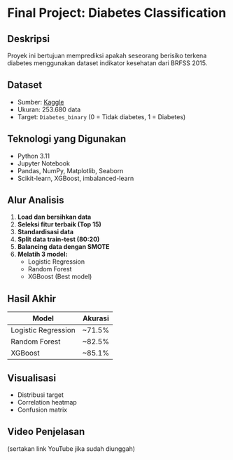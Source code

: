 # Final Project: Diabetes Classification

## Deskripsi
Proyek ini bertujuan memprediksi apakah seseorang berisiko terkena diabetes menggunakan dataset indikator kesehatan dari BRFSS 2015.

## Dataset
- Sumber: [Kaggle](https://www.kaggle.com/datasets/alexteboul/diabetes-health-indicators-dataset)
- Ukuran: 253.680 data
- Target: `Diabetes_binary` (0 = Tidak diabetes, 1 = Diabetes)

## Teknologi yang Digunakan
- Python 3.11
- Jupyter Notebook
- Pandas, NumPy, Matplotlib, Seaborn
- Scikit-learn, XGBoost, imbalanced-learn

## Alur Analisis
1. **Load dan bersihkan data**
2. **Seleksi fitur terbaik (Top 15)**
3. **Standardisasi data**
4. **Split data train-test (80:20)**
5. **Balancing data dengan SMOTE**
6. **Melatih 3 model:**
   - Logistic Regression
   - Random Forest
   - XGBoost (Best model)

## Hasil Akhir

| Model               | Akurasi |
|---------------------|---------|
| Logistic Regression | ~71.5%  |
| Random Forest       | ~82.5%  |
| XGBoost             | ~85.1%  | memenuhi syarat salah satu >= 85%

## Visualisasi
- Distribusi target
- Correlation heatmap
- Confusion matrix

## Video Penjelasan
(sertakan link YouTube jika sudah diunggah)
